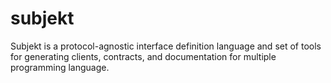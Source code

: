 # subjekt
Subjekt is a protocol-agnostic interface definition language and set of tools for generating clients, contracts, and documentation for multiple programming language.
